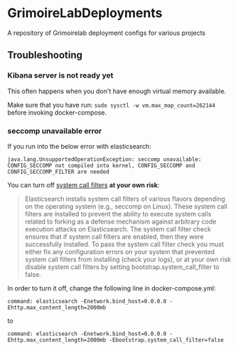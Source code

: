 # GrimoireLabDeployments
A repository of Grimoirelab deployment configs for various projects

## Troubleshooting

### Kibana server is not ready yet

This often happens when you don't have enough virtual memory available.

Make sure that you have run: `sudo sysctl -w vm.max_map_count=262144` before invoking docker-compose.


### seccomp unavailable error

If you run into the below error with elasticsearch:

```
java.lang.UnsupportedOperationException: seccomp unavailable: CONFIG_SECCOMP not compiled into kernel, CONFIG_SECCOMP and CONFIG_SECCOMP_FILTER are needed
```

You can turn off [system call filters](https://www.elastic.co/guide/en/elasticsearch/reference/7.17/_system_call_filter_check.html)
**at your own risk**:

> Elasticsearch installs system call filters of various flavors depending on the operating system (e.g., seccomp on Linux). These system call filters are installed to prevent the ability to execute system calls related to forking as a defense mechanism against arbitrary code execution attacks on Elasticsearch. The system call filter check ensures that if system call filters are enabled, then they were successfully installed. To pass the system call filter check you must either fix any configuration errors on your system that prevented system call filters from installing (check your logs), or at your own risk disable system call filters by setting bootstrap.system_call_filter to false.

In order to turn it off, change the following line in docker-compose.yml:

```
command: elasticsearch -Enetwork.bind_host=0.0.0.0 -Ehttp.max_content_length=2000mb
```

to

```
command: elasticsearch -Enetwork.bind_host=0.0.0.0 -Ehttp.max_content_length=2000mb -Ebootstrap.system_call_filter=false
```
